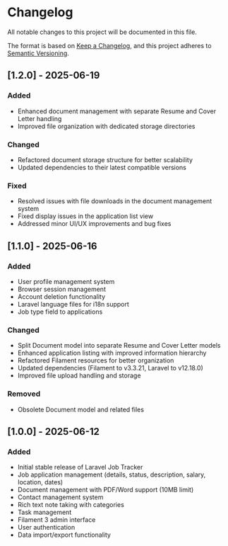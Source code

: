 # Changelog

All notable changes to this project will be documented in this file.

The format is based on [Keep a Changelog](https://keepachangelog.com/en/1.0.0/),
and this project adheres to [Semantic Versioning](https://semver.org/spec/v2.0.0.html).

## [1.2.0] - 2025-06-19
### Added
- Enhanced document management with separate Resume and Cover Letter handling
- Improved file organization with dedicated storage directories

### Changed
- Refactored document storage structure for better scalability
- Updated dependencies to their latest compatible versions

### Fixed
- Resolved issues with file downloads in the document management system
- Fixed display issues in the application list view
- Addressed minor UI/UX improvements and bug fixes

## [1.1.0] - 2025-06-16
### Added
- User profile management system
- Browser session management
- Account deletion functionality
- Laravel language files for i18n support
- Job type field to applications

### Changed
- Split Document model into separate Resume and Cover Letter models
- Enhanced application listing with improved information hierarchy
- Refactored Filament resources for better organization
- Updated dependencies (Filament to v3.3.21, Laravel to v12.18.0)
- Improved file upload handling and storage

### Removed
- Obsolete Document model and related files

## [1.0.0] - 2025-06-12
### Added
- Initial stable release of Laravel Job Tracker
- Job application management (details, status, description, salary, location, dates)
- Document management with PDF/Word support (10MB limit)
- Contact management system
- Rich text note taking with categories
- Task management
- Filament 3 admin interface
- User authentication
- Data import/export functionality
